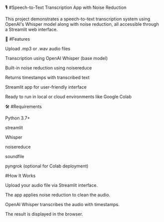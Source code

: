 🎙️ #Speech-to-Text Transcription App with Noise Reduction

This project demonstrates a speech-to-text transcription system using OpenAI's Whisper model along with noise reduction, all accessible through a Streamlit web interface.

🚀 #Features

   Upload .mp3 or .wav audio files
   
   Transcription using OpenAI Whisper (base model)
   
   Built-in noise reduction using noisereduce
   
   Returns timestamps with transcribed text
   
   Streamlit app for user-friendly interface
   
   Ready to run in local or cloud environments like Google Colab

🛠️ #Requirements

   Python 3.7+
   
   streamlit
   
   Whisper
   
   noisereduce
   
   soundfile
   
   pyngrok (optional for Colab deployment)

   #How It Works
   
   Upload your audio file via Streamlit interface.
   
   The app applies noise reduction to clean the audio.
   
   OpenAI Whisper transcribes the audio with timestamps.
   
   The result is displayed in the browser.

